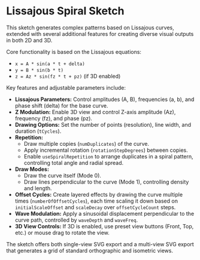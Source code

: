 # Lissajous Spiral Sketch

This sketch generates complex patterns based on Lissajous curves, extended with several additional features for creating diverse visual outputs in both 2D and 3D.

Core functionality is based on the Lissajous equations:
*   `x = A * sin(a * t + delta)`
*   `y = B * sin(b * t)`
*   `z = Az * sin(fz * t + pz)` (if 3D enabled)

Key features and adjustable parameters include:

*   **Lissajous Parameters:** Control amplitudes (A, B), frequencies (a, b), and phase shift (delta) for the base curve.
*   **Z Modulation:** Enable 3D view and control Z-axis amplitude (Az), frequency (fz), and phase (pz).
*   **Drawing Options:** Set the number of points (resolution), line width, and duration (`tCycles`).
*   **Repetition:** 
    *   Draw multiple copies (`numDuplicates`) of the curve.
    *   Apply incremental rotation (`rotationStepDegrees`) between copies.
    *   Enable `useSpiralRepetition` to arrange duplicates in a spiral pattern, controlling total angle and radial spread.
*   **Draw Modes:** 
    *   Draw the curve itself (Mode 0).
    *   Draw lines perpendicular to the curve (Mode 1), controlling density and length.
*   **Offset Cycles:** Create layered effects by drawing the curve multiple times (`numberOfOffsetCycles`), each time scaling it down based on `initialScaleOffset` and `scaleDecay` over `offsetCycleCount` steps.
*   **Wave Modulation:** Apply a sinusoidal displacement perpendicular to the curve path, controlled by `waveDepth` and `waveFreq`.
*   **3D View Controls:** If 3D is enabled, use preset view buttons (Front, Top, etc.) or mouse drag to rotate the view.

 The sketch offers both single-view SVG export and a multi-view SVG export that generates a grid of standard orthographic and isometric views. 